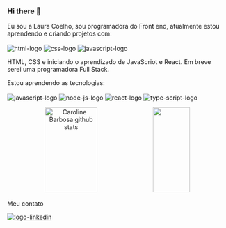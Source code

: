 ### Hi there 👋

Eu sou a Laura Coelho, sou programadora do Front end, atualmente estou aprendendo e criando projetos com:
<br>
<br>
<img src="https://img.shields.io/badge/HTML5-E34F26?style=for-the-badge&logo=html5&logoColor=white" alt="html-logo" /> <img src="https://img.shields.io/badge/CSS3-1572B6?style=for-the-badge&logo=css3&logoColor=white" alt="css-logo" />  <img src="https://img.shields.io/badge/JavaScript-323330?style=for-the-badge&logo=javascript&logoColor=F7DF1E" alt="javascript-logo" /> 
 
HTML, CSS e iniciando o aprendizado de JavaScriot e React. Em breve serei uma programadora Full Stack.

Estou aprendendo as tecnologias:
<br>
<br>
 <img src="https://img.shields.io/badge/JavaScript-F7DF1E?style=for-the-badge&logo=javascript&logoColor=black" alt="javascript-logo" />
 <img src="https://img.shields.io/badge/Node.js-43853D?style=for-the-badge&logo=node.js&logoColor=white" alt="node-js-logo" />
 <img src="https://img.shields.io/badge/React-20232A?style=for-the-badge&logo=react&logoColor=61DAFB" alt="react-logo" />
<img src="https://img.shields.io/badge/TypeScript-007ACC?style=for-the-badge&logo=typescript&logoColor=white" alt="type-script-logo" />


<div align="center">  
  <img width="49%" height="195px" src="https://github-readme-stats.vercel.app/api?username=LauraCristinaCoelho&show_icons=true&count_private=true&hide_border=true&title_color=ff91a4&icon_color=ff91a4&text_color=c9d1d9&bg_color=0d1117" alt="Caroline Barbosa github stats" /> 
  <img width="41%" height="195px" src="https://github-readme-stats.vercel.app/api/top-langs/?username=LauraCristinaCoelho&layout=compact&hide_border=true&title_color=ff91a4&text_color=ff91a4&bg_color=0d1117" />
</div>

Meu contato
<br>

<a href= "https://www.linkedin.com/in/laura-cristina-coelho/"><img src="https://img.shields.io/badge/LinkedIn-0077B5?style=for-the-badge&logo=linkedin&logoColor=white" alt="logo-linkedin"/>  <a/>
